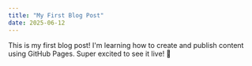 ```yaml
---
title: "My First Blog Post"
date: 2025-06-12
---
```


This is my first blog post! I'm learning how to create and publish content using GitHub Pages. Super excited to see it live! 🚀
